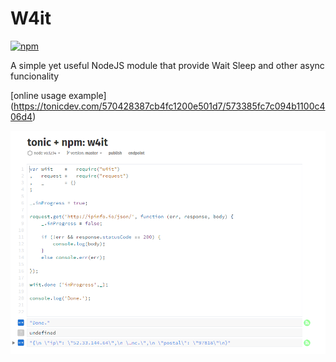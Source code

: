 # W4it 
[![npm](https://badge.fury.io/js/w4it.svg)](http://badge.fury.io/js/w4it)

A simple yet useful NodeJS module that provide Wait Sleep and other async funcionality

[online usage example] (https://tonicdev.com/570428387cb4fc1200e501d7/573385fc7c094b1100c406d4)

<img src="screenshot.png" >

